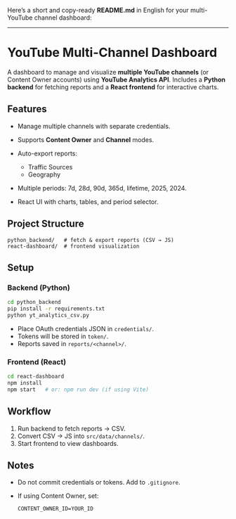 Here’s a short and copy-ready **README.md** in English for your multi-YouTube channel dashboard:

---

# YouTube Multi-Channel Dashboard

A dashboard to manage and visualize **multiple YouTube channels** (or Content Owner accounts) using **YouTube Analytics API**.
Includes a **Python backend** for fetching reports and a **React frontend** for interactive charts.

## Features

* Manage multiple channels with separate credentials.
* Supports **Content Owner** and **Channel** modes.
* Auto-export reports:

  * Traffic Sources
  * Geography
* Multiple periods: 7d, 28d, 90d, 365d, lifetime, 2025, 2024.
* React UI with charts, tables, and period selector.

## Project Structure

```
python_backend/   # fetch & export reports (CSV → JS)
react-dashboard/  # frontend visualization
```

## Setup

### Backend (Python)

```bash
cd python_backend
pip install -r requirements.txt
python yt_analytics_csv.py
```

* Place OAuth credentials JSON in `credentials/`.
* Tokens will be stored in `token/`.
* Reports saved in `reports/<channel>/`.

### Frontend (React)

```bash
cd react-dashboard
npm install
npm start   # or: npm run dev (if using Vite)
```

## Workflow

1. Run backend to fetch reports → CSV.
2. Convert CSV → JS into `src/data/channels/`.
3. Start frontend to view dashboards.

## Notes

* Do not commit credentials or tokens. Add to `.gitignore`.
* If using Content Owner, set:

  ```
  CONTENT_OWNER_ID=YOUR_ID
  ```
